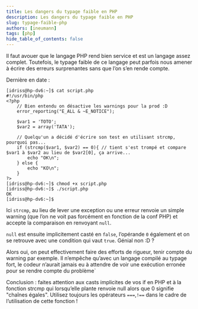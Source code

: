 ```yaml
---
title: Les dangers du typage faible en PHP
description: Les dangers du typage faible en PHP
slug: typage-faible-php
authors: [ineumann]
tags: [php]
hide_table_of_contents: false
---
```


Il faut avouer que le langage PHP rend bien service et est un langage assez complet. Toutefois, le typage faible de ce langage peut parfois nous amener à écrire des erreurs surprenantes sans que l’on s’en rende compte.

Dernière en date :

```shell
[idriss@hp-dv6:~]$ cat script.php
#!/usr/bin/php
<?php
    // Bien entendu on désactive les warnings pour la prod :D
    error_reporting("E_ALL & ~E_NOTICE");    

    $var1 = 'TOTO';
    $var2 = array('TATA');

    // Quelqu'un a décidé d'écrire son test en utilisant strcmp, pourquoi pas...
    if (strcmp($var1, $var2) == 0){ // tient s'est trompé et compare $var1 à $var2 au lieu de $var2[0], ça arrive...
        echo "OK\n";
    } else {
        echo "KO\n";
    }
?>
[idriss@hp-dv6:~]$ chmod +x script.php
[idriss@hp-dv6:~]$ ./script.php
OK
[idriss@hp-dv6:~]$
```

Ici `strcmp`, au lieu de lever une exception ou une erreur renvoie un simple warning (que l’on ne voit pas forcément en fonction de la conf PHP) et accepte la comparaison en renvoyant `null`.

`null` est ensuite implicitement casté en `false`, l’opérande `0` également et on se retrouve avec une condition qui vaut `true`. Génial non :D ?

Alors oui, on peut effectivement faire des efforts de rigueur, tenir compte du warning par exemple. Il n’empêche qu’avec un langage compilé au typage fort, le codeur n’aurait jamais eu à attendre de voir une exécution erronée pour se rendre compte du problème`

Conclusion : faites attention aux casts implicites de vos if en PHP et à la fonction strcmp qui lorsqu’elle plante renvoie null alors que 0 signifie "chaînes égales". Utilisez toujours les opérateurs `===`,`!==` dans le cadre de l’utilisation de cette fonction !
